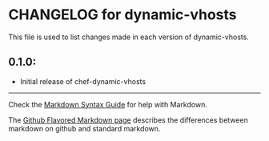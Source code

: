 # CHANGELOG for dynamic-vhosts

This file is used to list changes made in each version of dynamic-vhosts.

## 0.1.0:

* Initial release of chef-dynamic-vhosts

- - -
Check the [Markdown Syntax Guide](http://daringfireball.net/projects/markdown/syntax) for help with Markdown.

The [Github Flavored Markdown page](http://github.github.com/github-flavored-markdown/) describes the differences between markdown on github and standard markdown.
